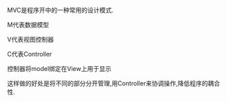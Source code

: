 MVC是程序开中的一种常用的设计模式.

M代表数据模型

V代表视图控制器

C代表Controller

控制器将model绑定在View上用于显示

这样做的好处是将不同的部分分开管理,用Controller来协调操作,降低程序的耦合性.


